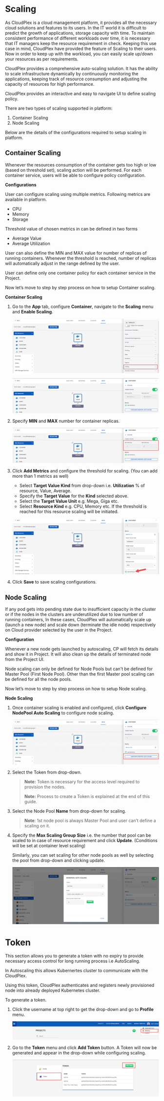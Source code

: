 # Scaling

As CloudPlex is a cloud management platform, it provides all the necessary cloud solutions and features to its users. In the IT world it is difficult to predict the growth of applications, storage capacity with time. To maintain consistent performance of different workloads over time, it is necessary that IT managers keep the resource requirement in check. Keeping this use case in mind, CloudPlex have provided the feature of Scaling to their users. Now in order to keep up with the workload, you can easily scale up/down your resources as per requirements.

CloudPlex provides a comprehensive auto-scaling solution. It has the ability to scale infrastructure dynamically by continuously monitoring the applications, keeping track of resource consumption and adjusting the capacity of resources for high performance. 

CloudPlex provides an interactive and easy to navigate UI to define scaling policy. 

There are two types of scaling supported in platform:

1. Container Scaling
2. Node Scaling

Below are the details of the configurations required to setup scaling in platform.

## Container Scaling

Whenever the resources consumption of the container gets too high or low (based on threshold set), scaling action will be performed. For each container service, users will be able to configure policy configuration. 

**Configurations**

User can configure scaling using multiple metrics. Following metrics are available in platform.

- CPU
- Memory 
- Storage

Threshold value of chosen metrics in can be defined in two forms

- Average Value
- Average Utilization

User can also define the MIN and MAX value for number of replicas of running containers. Whenever the threshold is reached, number of replicas will automatically adjust in the range defined by the user.

User can define only one container policy for each container service in the Project.

Now let’s move to step by step process on how to setup Container scaling.

**Container Scaling**

1. Go to the **App** tab, configure **Container**, navigate to the **Scaling** menu and **Enable Scaling**.

   ![3](imgs/3.jpg)

   ![3.2](imgs\3.2.jpg)

2. Specify **MIN** and **MAX** number for container replicas. 

   ![4](imgs/4.jpg)

3. Click **Add Metrics** and configure the threshold for scaling. (You can add more than 1 metrics as well)

   - Select **Target Value Kind** from drop-down i.e. **Utilization** % of resource, Value, Average. 
   - Specify the **Target Value** for the **Kind** selected above.
   - Select the **Target Value Unit** e.g. Mega, Giga etc. 
   - Select **Resource Kind** e.g. CPU, Memory etc. If the threshold is reached for this resource scaling will be initiated. 

   ![5](imgs/5.jpg)

4. Click **Save** to save scaling configurations.

## Node Scaling

If any pod gets into pending state due to insufficient capacity in the cluster or if the nodes in the clusters are underutilized due to low number of running containers, In these cases, CloudPlex will automatically scale up (launch a new node) and scale down (terminate the idle node) respectively on Cloud provider selected by the user in the Project.

**Configuration** 

Whenever a new node gets launched by autoscaling, CP will fetch its details and show it in Project. It will also clean up the details of terminated node from the Project UI.

Node scaling can only be defined for Node Pools but can't be defined for Master Pool (First Node Pool). Other than the first Master pool scaling can be defined for all the node pools. 

Now let’s move to step by step process on how to setup Node scaling.

**Node Scaling**

1. Once container scaling is enabled and configured, click **Configure NodePool Auto Scaling** to configure node scaling.

   ![1](imgs/1.jpg)

2. Select the Token from drop-down.

   > **Note:** Token is necessary for the access level required to provision the nodes.
   >
   > **Note:** Process to create a Token is explained at the end of this guide. 

3. Select the Node Pool **Name** from drop-down for scaling. 

   > **Note**: 1st node pool is always Master Pool and user can’t define a scaling on it.

4. Specify the **Max Scaling Group Size** i.e. the number that pool can be scaled to in case of resource requirement and click **Update**. (Conditions will be set at container level scaling)

   Similarly, you can set scaling for other node pools as well by selecting the pool from drop-down and clicking update.

   ![2](imgs/2.jpg)

# Token

This section allows you to generate a token with no expiry to provide necessary access control for long running process i.e AutoScaling.

In Autoscaling this allows Kubernertes cluster to communicate with the CloudPlex.

Using this token, CloudPlex authenticates and registers newly provisioned node into already deployed Kubernetes cluster.

To generate a token.

1. Click the username at top right to get the drop-down and go to **Profile** menu. 

   ![6](imgs\6.jpg)

2. Go to the **Token** menu and click **Add Token** button. A Token will now be generated and appear in the drop-down while configuring scaling. 

   ![7](imgs\7.jpg)